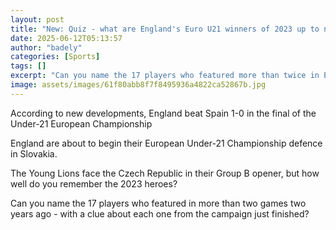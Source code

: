 ```yaml
---
layout: post
title: "New: Quiz - what are England's Euro U21 winners of 2023 up to now?"
date: 2025-06-12T05:13:57
author: "badely"
categories: [Sports]
tags: []
excerpt: "Can you name the 17 players who featured more than twice in England's successful European Under-21 Championship campaign in 2023?"
image: assets/images/61f80abb8f7f8495936a4822ca52867b.jpg
---
```


According to new developments, England beat Spain 1-0 in the final of the Under-21 European Championship

England are about to begin their European Under-21 Championship defence in Slovakia.

The Young Lions face the Czech Republic in their Group B opener, but how well do you remember the 2023 heroes?

Can you name the 17 players who featured in more than two games two years ago - with a clue about each one from the campaign just finished?

